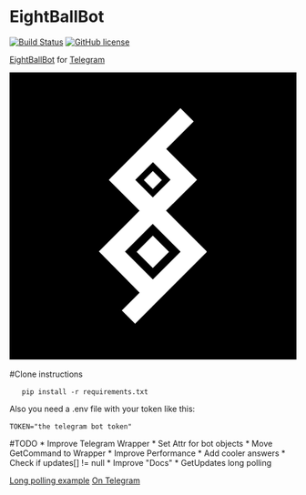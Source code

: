 # EightBallBot 
[![Build Status](https://travis-ci.org/Arlefreak/EightBallBot.svg?branch=master)](https://travis-ci.org/Arlefreak/EightBallBot)
[![GitHub license](https://img.shields.io/github/license/mashape/apistatus.svg)](https://raw.githubusercontent.com/Arlefreak/EightBallBot/master/LICENSE)

[EightBallBot](https://telegram.me/EightBallBot) for [Telegram](https://telegram.org/)

![Avatar](img/EightBall.png)

#Clone instructions
```
   pip install -r requirements.txt
```
Also you need a .env file with your token like this:
```
TOKEN="the telegram bot token"
```

#TODO
    * Improve Telegram Wrapper
    * Set Attr for bot objects
    * Move GetCommand to Wrapper
    * Improve Performance
    * Add cooler answers
    * Check if updates[] != null
    * Improve "Docs"
    * GetUpdates long polling 

[Long polling example](https://unnikked.ga/how-to-create-your-custom-telegram-bot-using-the-long-polling-technique) [On Telegram](http://www.pubnub.com/blog/websockets-and-long-polling-in-javascript-ruby-and-python/)
